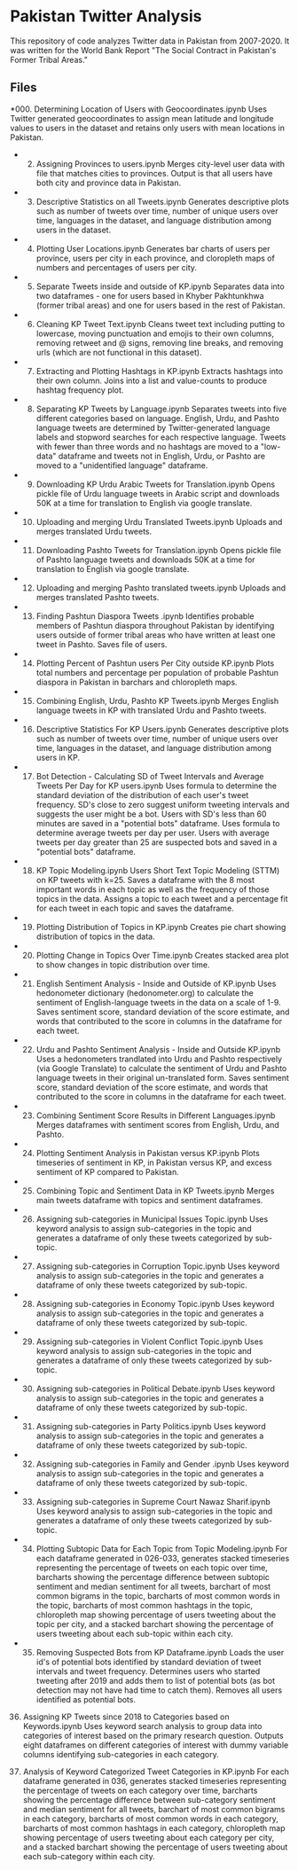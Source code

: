 # Pakistan Twitter Analysis

This repository of code analyzes Twitter data in Pakistan from 2007-2020.  It was written for the World Bank Report "The Social Contract in Pakistan's Former Tribal Areas." 

## Files

*000. Determining Location of Users with Geocoordinates.ipynb
Uses Twitter generated geocoordinates to assign mean latitude and longitude values to users in the dataset and retains only users with mean locations in Pakistan.

* 002. Assigning Provinces to users.ipynb
Merges city-level user data with file that matches cities to provinces.  Output is that all users have both city and province data in Pakistan.

* 003. Descriptive Statistics on all Tweets.ipynb
Generates descriptive plots such as number of tweets over time, number of unique users over time, languages in the dataset, and language distribution among users in the dataset.

* 004. Plotting User Locations.ipynb
Generates bar charts of users per province, users per city in each province, and cloropleth maps of numbers and percentages of users per city.

* 005. Separate Tweets inside and outside of KP.ipynb
Separates data into two dataframes - one for users based in Khyber Pakhtunkhwa (former tribal areas) and one for users based in the rest of Pakistan.

* 006. Cleaning KP Tweet Text.ipynb
Cleans tweet text including putting to lowercase, moving punctuation and emojis to their own columns, removing retweet and @ signs, removing line breaks, and removing urls (which are not functional in this dataset).

* 007. Extracting and Plotting Hashtags in KP.ipynb
Extracts hashtags into their own column. Joins into a list and value-counts to produce hashtag frequency plot.

* 008. Separating KP Tweets by Language.ipynb
Separates tweets into five different categories based on language.  English, Urdu, and Pashto language tweets are determined by Twitter-generated language labels and stopword searches for each respective language. Tweets with fewer than three words and no hashtags are moved to a "low-data" dataframe and tweets not in English, Urdu, or Pashto are moved to a "unidentified language" dataframe.

* 009. Downloading KP Urdu Arabic Tweets for Translation.ipynb
Opens pickle file of Urdu language tweets in Arabic script and downloads 50K at a time for translation to English via google translate. 

* 010. Uploading and merging Urdu Translated Tweets.ipynb
Uploads and merges translated Urdu tweets. 

* 011. Downloading Pashto Tweets for Translation.ipynb
Opens pickle file of Pashto language tweets and downloads 50K at a time for translation to English via google translate. 

* 012. Uploading and merging Pashto translated tweets.ipynb
Uploads and merges translated Pashto tweets. 

* 013. Finding Pashtun Diaspora Tweets .ipynb
Identifies probable members of Pashtun diaspora throughout Pakistan by identifying users outside of former tribal areas who have written at least one tweet in Pashto. Saves file of users.

* 014. Plotting Percent of Pashtun users Per City outside KP.ipynb
Plots total numbers and percentage per population of probable Pashtun diaspora in Pakistan in barchars and chloropleth maps. 

* 015. Combining English, Urdu, Pashto KP Tweets.ipynb
Merges English language tweets in KP with translated Urdu and Pashto tweets. 

* 016. Descriptive Statistics For KP Users.ipynb
Generates descriptive plots such as number of tweets over time, number of unique users over time, languages in the dataset, and language distribution among users in KP. 

* 017. Bot Detection - Calculating SD of Tweet Intervals and Average Tweets Per Day for KP users.ipynb
Uses formula to determine the standard deviation of the distribution of each user's tweet frequency.  SD's close to zero suggest uniform tweeting intervals and suggests the user might be a bot. Users with SD's less than 60 minutes are saved in a "potential bots" dataframe. Uses formula to determine average tweets per day per user.  Users with average tweets per day greater than 25 are suspected bots and saved in a "potential bots" dataframe.

* 018. KP Topic Modeling.ipynb
Users Short Text Topic Modeling (STTM) on KP tweets with k=25. Saves a dataframe with the 8 most important words in each topic as well as the frequency of those topics in the data. Assigns a topic to each tweet and a percentage fit for each tweet in each topic and saves the dataframe.

* 019. Plotting Distribution of Topics in KP.ipynb
Creates pie chart showing distribution of topics in the data. 

* 020. Plotting Change in Topics Over Time.ipynb
Creates stacked area plot to show changes in topic distribution over time.

* 021. English Sentiment Analysis - Inside and Outside of KP.ipynb
Uses hedonometer dictionary (hedonometer.org) to calculate the sentiment of English-language tweets in the data on a scale of 1-9.  Saves sentiment score, standard deviation of the score estimate, and words that contributed to the score in columns in the dataframe for each tweet.

* 022. Urdu and Pashto Sentiment Analysis - Inside and Outside KP.ipynb
Uses a hedonometers trandlated into Urdu and Pashto respectively (via Google Translate) to calculate the sentiment of Urdu and Pashto language tweets in their original un-translated form. Saves sentiment score, standard deviation of the score estimate, and words that contributed to the score in columns in the dataframe for each tweet.

* 023. Combining Sentiment Score Results in Different Languages.ipynb
Merges dataframes with sentiment scores from English, Urdu, and Pashto.

* 024. Plotting Sentiment Analysis in Pakistan versus KP.ipynb
Plots timeseries of sentiment in KP, in Pakistan versus KP, and excess sentiment of KP compared to Pakistan.

* 025. Combining Topic and Sentiment Data in KP Tweets.ipynb
Merges main tweets dataframe with topics and sentiment dataframes.

* 026. Assigning sub-categories in Municipal Issues Topic.ipynb
Uses keyword analysis to assign sub-categories in the topic and generates a dataframe of only these tweets categorized by sub-topic.

* 027. Assigning sub-categories in Corruption Topic.ipynb
Uses keyword analysis to assign sub-categories in the topic and generates a dataframe of only these tweets categorized by sub-topic.

* 028. Assigning sub-categories in Economy Topic.ipynb
Uses keyword analysis to assign sub-categories in the topic and generates a dataframe of only these tweets categorized by sub-topic.

* 029. Assigning sub-categories in Violent Conflict Topic.ipynb
Uses keyword analysis to assign sub-categories in the topic and generates a dataframe of only these tweets categorized by sub-topic.

* 030. Assigning sub-categories in Political Debate.ipynb
Uses keyword analysis to assign sub-categories in the topic and generates a dataframe of only these tweets categorized by sub-topic.

* 031. Assigning sub-categories in Party Politics.ipynb
Uses keyword analysis to assign sub-categories in the topic and generates a dataframe of only these tweets categorized by sub-topic.

* 032. Assigning sub-categories in Family and Gender .ipynb
Uses keyword analysis to assign sub-categories in the topic and generates a dataframe of only these tweets categorized by sub-topic.

* 033. Assigning sub-categories in Supreme Court Nawaz Sharif.ipynb
Uses keyword analysis to assign sub-categories in the topic and generates a dataframe of only these tweets categorized by sub-topic.

* 034. Plotting Subtopic Data for Each Topic from Topic Modeling.ipynb
For each dataframe generated in 026-033, generates stacked timeseries representing the percentage of tweets on each topic over time, barcharts showing the percentage difference between subtopic sentiment and median sentiment for all tweets, barchart of most common bigrams in the topic, barcharts of most common words in the topic, barcharts of most common hashtags in the topic, chloropleth map showing percentage of users tweeting about the topic per city, and a stacked barchart showing the percentage of users tweeting about each sub-topic within each city. 

* 035. Removing Suspected Bots from KP Dataframe.ipynb
Loads the user id's of potential bots identified by standard deviation of tweet intervals and tweet frequency.  Determines users who started tweeting after 2019 and adds them to list of potential bots (as bot detection may not have had time to catch them). Removes all users identified as potential bots. 

036. Assigning KP Tweets since 2018 to Categories based on Keywords.ipynb
Uses keyword search analysis to group data into categories of interest based on the primary research question.  Outputs eight dataframes on different categories of interest with dummy variable columns identifying sub-categories in each category.

037. Analysis of Keyword Categorized Tweet Categories in KP.ipynb
For each dataframe generated in 036, generates stacked timeseries representing the percentage of tweets on each category over time, barcharts showing the percentage difference between sub-category sentiment and median sentiment for all tweets, barchart of most common bigrams in each category, barcharts of most common words in each category, barcharts of most common hashtags in each category, chloropleth map showing percentage of users tweeting about each category per city, and a stacked barchart showing the percentage of users tweeting about each sub-category within each city. 
